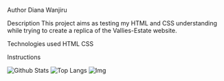 Author
Diana Wanjiru

Description
This project aims as testing my HTML and CSS understanding while trying to create a replica of the Vallies-Estate website.

Technologies used 
HTML    CSS
 
 Instructions
 
 
 
 ![Github Stats](https://github-readme-stats.vercel.app/api?username=Dianawanjiru&count_private=true&show_icons=true&include_all_commits=true)
 ![Top Langs](https://github-readme-stats.vercel.app/api/top-langs/?username=Dianawanjiru&hide=TeX&layout=compact)
![Img](https://user-images.githubusercontent.com/108527675/177063885-77eb27c1-7192-43dc-8a13-171295b58326.jpg)

 

